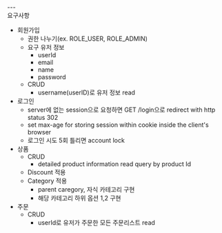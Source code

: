 ---\
요구사항

- 회원가입
    - 권한 나누기(ex. ROLE_USER, ROLE_ADMIN)
    - 요구 유저 정보
        - userId
        - email
        - name
        - password
    - CRUD 
        - username(userID)로 유저 정보 read
- 로그인
    - server에 없는 session으로 요청하면 GET /login으로 redirect with http status 302
    - set max-age for storing session within cookie inside the client's browser 
    - 로그인 시도 5회 틀리면 account lock
- 상품
	- CRUD
        - detailed product information read query by product Id
    - Discount 적용
	- Category 적용
		- parent caregory, 자식 카테고리 구현
		- 해당 카테고리 하위 옵션 1,2 구현
- 주문
    - CRUD
        - userId로 유저가 주문한 모든 주문리스트 read
